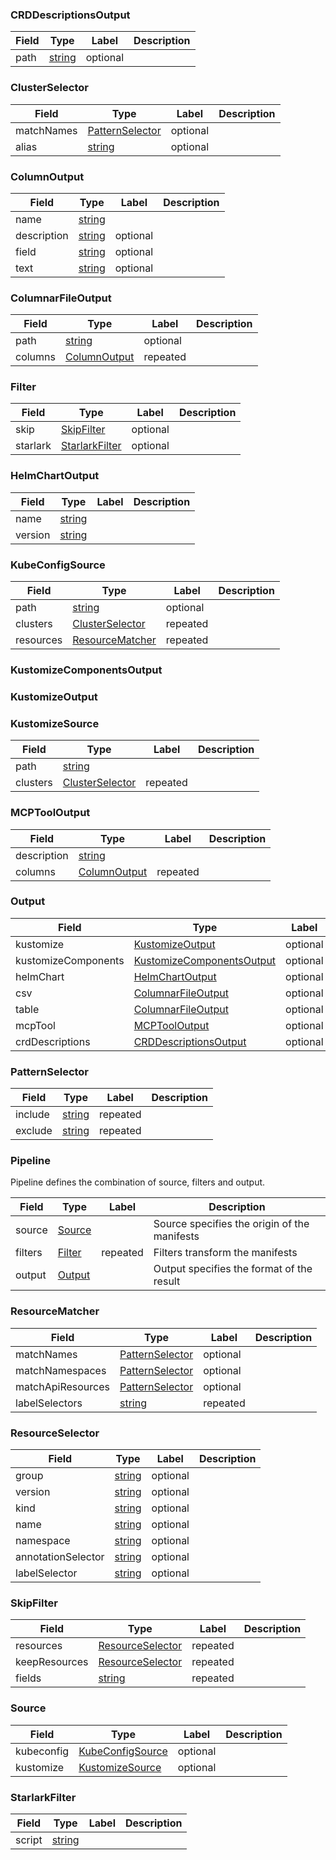 

<a name="run-proto"></a>




<a name="apis-CRDDescriptionsOutput"></a>

### CRDDescriptionsOutput



| Field | Type | Label | Description |
| ----- | ---- | ----- | ----------- |
| path | [string](#string) | optional |  |






<a name="apis-ClusterSelector"></a>

### ClusterSelector



| Field | Type | Label | Description |
| ----- | ---- | ----- | ----------- |
| matchNames | [PatternSelector](#apis-PatternSelector) | optional |  |
| alias | [string](#string) | optional |  |






<a name="apis-ColumnOutput"></a>

### ColumnOutput



| Field | Type | Label | Description |
| ----- | ---- | ----- | ----------- |
| name | [string](#string) |  |  |
| description | [string](#string) | optional |  |
| field | [string](#string) | optional |  |
| text | [string](#string) | optional |  |






<a name="apis-ColumnarFileOutput"></a>

### ColumnarFileOutput



| Field | Type | Label | Description |
| ----- | ---- | ----- | ----------- |
| path | [string](#string) | optional |  |
| columns | [ColumnOutput](#apis-ColumnOutput) | repeated |  |






<a name="apis-Filter"></a>

### Filter



| Field | Type | Label | Description |
| ----- | ---- | ----- | ----------- |
| skip | [SkipFilter](#apis-SkipFilter) | optional |  |
| starlark | [StarlarkFilter](#apis-StarlarkFilter) | optional |  |






<a name="apis-HelmChartOutput"></a>

### HelmChartOutput



| Field | Type | Label | Description |
| ----- | ---- | ----- | ----------- |
| name | [string](#string) |  |  |
| version | [string](#string) |  |  |






<a name="apis-KubeConfigSource"></a>

### KubeConfigSource



| Field | Type | Label | Description |
| ----- | ---- | ----- | ----------- |
| path | [string](#string) | optional |  |
| clusters | [ClusterSelector](#apis-ClusterSelector) | repeated |  |
| resources | [ResourceMatcher](#apis-ResourceMatcher) | repeated |  |






<a name="apis-KustomizeComponentsOutput"></a>

### KustomizeComponentsOutput







<a name="apis-KustomizeOutput"></a>

### KustomizeOutput







<a name="apis-KustomizeSource"></a>

### KustomizeSource



| Field | Type | Label | Description |
| ----- | ---- | ----- | ----------- |
| path | [string](#string) |  |  |
| clusters | [ClusterSelector](#apis-ClusterSelector) | repeated |  |






<a name="apis-MCPToolOutput"></a>

### MCPToolOutput



| Field | Type | Label | Description |
| ----- | ---- | ----- | ----------- |
| description | [string](#string) |  |  |
| columns | [ColumnOutput](#apis-ColumnOutput) | repeated |  |






<a name="apis-Output"></a>

### Output



| Field | Type | Label | Description |
| ----- | ---- | ----- | ----------- |
| kustomize | [KustomizeOutput](#apis-KustomizeOutput) | optional |  |
| kustomizeComponents | [KustomizeComponentsOutput](#apis-KustomizeComponentsOutput) | optional |  |
| helmChart | [HelmChartOutput](#apis-HelmChartOutput) | optional |  |
| csv | [ColumnarFileOutput](#apis-ColumnarFileOutput) | optional |  |
| table | [ColumnarFileOutput](#apis-ColumnarFileOutput) | optional |  |
| mcpTool | [MCPToolOutput](#apis-MCPToolOutput) | optional |  |
| crdDescriptions | [CRDDescriptionsOutput](#apis-CRDDescriptionsOutput) | optional |  |






<a name="apis-PatternSelector"></a>

### PatternSelector



| Field | Type | Label | Description |
| ----- | ---- | ----- | ----------- |
| include | [string](#string) | repeated |  |
| exclude | [string](#string) | repeated |  |






<a name="apis-Pipeline"></a>

### Pipeline
Pipeline defines the combination of source, filters and output.


| Field | Type | Label | Description |
| ----- | ---- | ----- | ----------- |
| source | [Source](#apis-Source) |  | Source specifies the origin of the manifests |
| filters | [Filter](#apis-Filter) | repeated | Filters transform the manifests |
| output | [Output](#apis-Output) |  | Output specifies the format of the result |






<a name="apis-ResourceMatcher"></a>

### ResourceMatcher



| Field | Type | Label | Description |
| ----- | ---- | ----- | ----------- |
| matchNames | [PatternSelector](#apis-PatternSelector) | optional |  |
| matchNamespaces | [PatternSelector](#apis-PatternSelector) | optional |  |
| matchApiResources | [PatternSelector](#apis-PatternSelector) | optional |  |
| labelSelectors | [string](#string) | repeated |  |






<a name="apis-ResourceSelector"></a>

### ResourceSelector



| Field | Type | Label | Description |
| ----- | ---- | ----- | ----------- |
| group | [string](#string) | optional |  |
| version | [string](#string) | optional |  |
| kind | [string](#string) | optional |  |
| name | [string](#string) | optional |  |
| namespace | [string](#string) | optional |  |
| annotationSelector | [string](#string) | optional |  |
| labelSelector | [string](#string) | optional |  |






<a name="apis-SkipFilter"></a>

### SkipFilter



| Field | Type | Label | Description |
| ----- | ---- | ----- | ----------- |
| resources | [ResourceSelector](#apis-ResourceSelector) | repeated |  |
| keepResources | [ResourceSelector](#apis-ResourceSelector) | repeated |  |
| fields | [string](#string) | repeated |  |






<a name="apis-Source"></a>

### Source



| Field | Type | Label | Description |
| ----- | ---- | ----- | ----------- |
| kubeconfig | [KubeConfigSource](#apis-KubeConfigSource) | optional |  |
| kustomize | [KustomizeSource](#apis-KustomizeSource) | optional |  |






<a name="apis-StarlarkFilter"></a>

### StarlarkFilter



| Field | Type | Label | Description |
| ----- | ---- | ----- | ----------- |
| script | [string](#string) |  |  |





 <!-- end messages -->

 <!-- end enums -->

 <!-- end HasExtensions -->




